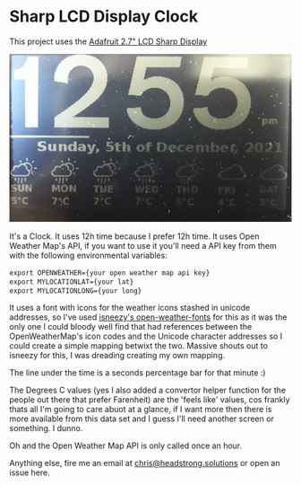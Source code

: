 # Sharp LCD Display Clock

This project uses the [Adafruit 2.7" LCD Sharp Display](https://shop.pimoroni.com/products/adafruit-sharp-memory-display-breakout-2-7-400x240-monochrome)

![Screen Display](Sharp_screen.png)

It's a Clock.
It uses 12h time because I prefer 12h time.
It uses Open Weather Map's API, if you want to use it you'll need a API key from them with the following environmental variables:

```
export OPENWEATHER={your open weather map api key}
export MYLOCATIONLAT={your lat}
export MYLOCATIONLONG={your long}
```

It uses a font with icons for the weather icons stashed in unicode addresses, so I've used [isneezy's open-weather-fonts](https://github.com/isneezy/open-weather-icons) for this as it was the only one I could bloody well find that had references between the OpenWeatherMap's icon codes and the Unicode character addresses so I could create a simple mapping betwixt the two. 
Massive shouts out to isneezy for this, I was dreading creating my own mapping.

The line under the time is a seconds percentage bar for that minute :)

The Degrees C values (yes I also added a convertor helper function for the people out there that prefer Farenheit) are the 'feels like' values, cos frankly thats all I'm going to care abuot at a glance, if I want more then there is more available from this data set and I guess I'll need another screen or something. I dunno.

Oh and the Open Weather Map API is only called once an hour.

Anything else, fire me an email at [chris@headstrong.solutions](chris@headstrong.solutions) or open an issue here.